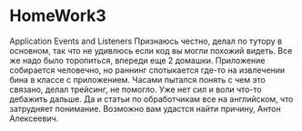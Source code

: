 # HomeWork3
Application Events and Listeners
Признаюсь честно, делал по тутору в основном, так что не удивлюсь если код вы могли похожий видеть. Все же надо было торопиться, впереди еще 2 домашки.
Приложение собирается человечно, но раннинг спотыкается где-то на извлечении бина в классе с приложением. Часами пытался понять с чем это связано, делал трейсинг, не помогло.
Уже нет сил и воли что-то дебажить дальше. Да и статьи по обработчикам все на английском, что затрудняет понимание.
Возможно вам удастся найти причину, Антон Алексеевич.
